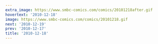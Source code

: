 ```yaml
---
extra_image: https://www.smbc-comics.com/comics/20101218after.gif
hovertext: '2010-12-18'
image: https://www.smbc-comics.com/comics/20101218.gif
next: '2010-12-19'
prev: '2010-12-17'
title: '2010-12-18'
---
```

